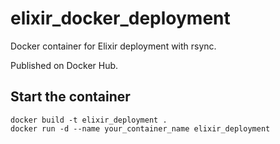 # elixir_docker_deployment
Docker container for Elixir deployment with rsync.

Published on Docker Hub.

## Start the container

```
docker build -t elixir_deployment .
docker run -d --name your_container_name elixir_deployment
```
